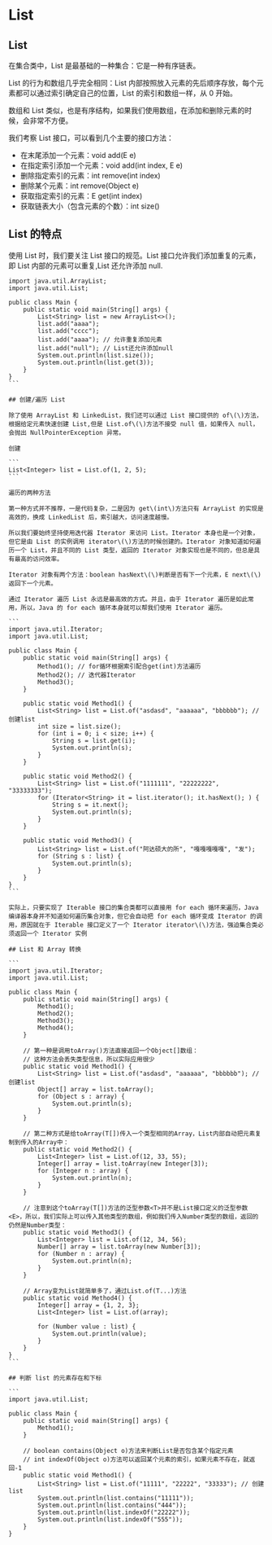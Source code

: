# List

## List

在集合类中，List 是最基础的一种集合：它是一种有序链表。

List 的行为和数组几乎完全相同：List 内部按照放入元素的先后顺序存放，每个元素都可以通过索引确定自己的位置，List 的索引和数组一样，从 0 开始。

数组和 List 类似，也是有序结构，如果我们使用数组，在添加和删除元素的时候，会非常不方便。

我们考察 List 接口，可以看到几个主要的接口方法：

- 在末尾添加一个元素：void add\(E e\)
- 在指定索引添加一个元素：void add\(int index, E e\)
- 删除指定索引的元素：int remove\(int index\)
- 删除某个元素：int remove\(Object e\)
- 获取指定索引的元素：E get\(int index\)
- 获取链表大小（包含元素的个数）：int size\(\)

## List 的特点

使用 List 时，我们要关注 List 接口的规范。List 接口允许我们添加重复的元素，即 List 内部的元素可以重复,List 还允许添加 null.

````
import java.util.ArrayList;
import java.util.List;

public class Main {
    public static void main(String[] args) {
        List<String> list = new ArrayList<>();
        list.add("aaaa");
        list.add("cccc");
        list.add("aaaa"); // 允许重复添加元素
        list.add("null"); // List还允许添加null
        System.out.println(list.size());
        System.out.println(list.get(3));
    }
}
```

## 创建/遍历 List

除了使用 ArrayList 和 LinkedList，我们还可以通过 List 接口提供的 of\(\)方法，根据给定元素快速创建 List,但是 List.of\(\)方法不接受 null 值，如果传入 null，会抛出 NullPointerException 异常。

创建

```
List<Integer> list = List.of(1, 2, 5);
```

遍历的两种方法

第一种方式并不推荐，一是代码复杂，二是因为 get\(int\)方法只有 ArrayList 的实现是高效的，换成 LinkedList 后，索引越大，访问速度越慢。

所以我们要始终坚持使用迭代器 Iterator 来访问 List。Iterator 本身也是一个对象，但它是由 List 的实例调用 iterator\(\)方法的时候创建的。Iterator 对象知道如何遍历一个 List，并且不同的 List 类型，返回的 Iterator 对象实现也是不同的，但总是具有最高的访问效率。

Iterator 对象有两个方法：boolean hasNext\(\)判断是否有下一个元素，E next\(\)返回下一个元素。

通过 Iterator 遍历 List 永远是最高效的方式。并且，由于 Iterator 遍历是如此常用，所以，Java 的 for each 循环本身就可以帮我们使用 Iterator 遍历。

```
import java.util.Iterator;
import java.util.List;

public class Main {
    public static void main(String[] args) {
        Method1(); // for循环根据索引配合get(int)方法遍历
        Method2(); // 迭代器Iterator
        Method3();
    }

    public static void Method1() {
        List<String> list = List.of("asdasd", "aaaaaa", "bbbbbb"); // 创建list
        int size = list.size();
        for (int i = 0; i < size; i++) {
            String s = list.get(i);
            System.out.println(s);
        }
    }

    public static void Method2() {
        List<String> list = List.of("1111111", "22222222", "33333333");
        for (Iterator<String> it = list.iterator(); it.hasNext(); ) {
            String s = it.next();
            System.out.println(s);
        }
    }

    public static void Method3() {
        List<String> list = List.of("阿达硕大的所", "嘎嘎嘎嘎嘎", "发");
        for (String s : list) {
            System.out.println(s);
        }
    }
}
```

实际上，只要实现了 Iterable 接口的集合类都可以直接用 for each 循环来遍历，Java 编译器本身并不知道如何遍历集合对象，但它会自动把 for each 循环变成 Iterator 的调用，原因就在于 Iterable 接口定义了一个 Iterator iterator\(\)方法，强迫集合类必须返回一个 Iterator 实例

## List 和 Array 转换

```
import java.util.Iterator;
import java.util.List;

public class Main {
    public static void main(String[] args) {
        Method1();
        Method2();
        Method3();
        Method4();
    }

    // 第一种是调用toArray()方法直接返回一个Object[]数组：
    // 这种方法会丢失类型信息，所以实际应用很少
    public static void Method1() {
        List<String> list = List.of("asdasd", "aaaaaa", "bbbbbb"); // 创建list
        Object[] array = list.toArray();
        for (Object s : array) {
            System.out.println(s);
        }
    }

    // 第二种方式是给toArray(T[])传入一个类型相同的Array，List内部自动把元素复制到传入的Array中：
    public static void Method2() {
        List<Integer> list = List.of(12, 33, 55);
        Integer[] array = list.toArray(new Integer[3]);
        for (Integer n : array) {
            System.out.println(n);
        }
    }

    // 注意到这个toArray(T[])方法的泛型参数<T>并不是List接口定义的泛型参数<E>，所以，我们实际上可以传入其他类型的数组，例如我们传入Number类型的数组，返回的仍然是Number类型：
    public static void Method3() {
        List<Integer> list = List.of(12, 34, 56);
        Number[] array = list.toArray(new Number[3]);
        for (Number n : array) {
            System.out.println(n);
        }
    }

    // Array变为List就简单多了，通过List.of(T...)方法
    public static void Method4() {
        Integer[] array = {1, 2, 3};
        List<Integer> list = List.of(array);

        for (Number value : list) {
            System.out.println(value);
        }
    }
}
```

## 判断 list 的元素存在和下标

```
import java.util.List;

public class Main {
    public static void main(String[] args) {
        Method1();
    }

    // boolean contains(Object o)方法来判断List是否包含某个指定元素
    // int indexOf(Object o)方法可以返回某个元素的索引，如果元素不存在，就返回-1
    public static void Method1() {
        List<String> list = List.of("11111", "22222", "33333"); // 创建list
        System.out.println(list.contains("11111"));
        System.out.println(list.contains("444"));
        System.out.println(list.indexOf("22222"));
        System.out.println(list.indexOf("555"));
    }
}
````
